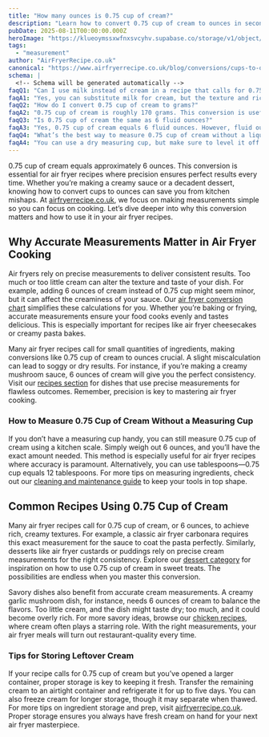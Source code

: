 ```yaml
---
title: "How many ounces is 0.75 cup of cream?"
description: "Learn how to convert 0.75 cup of cream to ounces in seconds with our simple guide. Perfect for air fryer recipes and precise measurements."
pubDate: 2025-08-11T00:00:00.000Z
heroImage: "https://klueoymssxwfnxsvcyhv.supabase.co/storage/v1/object/public/Shmucket/how-many-ounces-is-0-75-cup-of-cream.webp"
tags:
  - "measurement"
author: "AirFryerRecipe.co.uk"
canonical: "https://www.airfryerrecipe.co.uk/blog/conversions/cups-to-ounces/how-many-ounces-is-0-75-cup-of-cream"
schema: |
  <!-- Schema will be generated automatically -->
faqQ1: "Can I use milk instead of cream in a recipe that calls for 0.75 cup of cream?"
faqA1: "Yes, you can substitute milk for cream, but the texture and richness of your dish will be different. For a closer match, try using half-and-half or evaporated milk. Keep in mind that milk has a lower fat content, so your sauce or dessert might be less creamy."
faqQ2: "How do I convert 0.75 cup of cream to grams?"
faqA2: "0.75 cup of cream is roughly 170 grams. This conversion is useful if you’re using a kitchen scale for more precise measurements. Remember that the density of cream can vary slightly, so weighing it ensures accuracy in your air fryer recipes."
faqQ3: "Is 0.75 cup of cream the same as 6 fluid ounces?"
faqA3: "Yes, 0.75 cup of cream equals 6 fluid ounces. However, fluid ounces measure volume, while weight ounces measure mass. For most cooking purposes, this difference is negligible, but it’s good to be aware of when precision is critical."
faqQ4: "What’s the best way to measure 0.75 cup of cream without a liquid measuring cup?"
faqA4: "You can use a dry measuring cup, but make sure to level it off for accuracy. Alternatively, use a kitchen scale to measure 6 ounces. If you don’t have either, 12 tablespoons will also give you 0.75 cup of cream."
---
```

<p>0.75 cup of cream equals approximately 6 ounces. This conversion is essential for air fryer recipes where precision ensures perfect results every time. Whether you’re making a creamy sauce or a decadent dessert, knowing how to convert cups to ounces can save you from kitchen mishaps. At <a href=https://www.airfryerrecipe.co.uk>airfryerrecipe.co.uk</a>, we focus on making measurements simple so you can focus on cooking. Let’s dive deeper into why this conversion matters and how to use it in your air fryer recipes.</p>

<h2>Why Accurate Measurements Matter in Air Fryer Cooking</h2>
<p>Air fryers rely on precise measurements to deliver consistent results. Too much or too little cream can alter the texture and taste of your dish. For example, adding 6 ounces of cream instead of 0.75 cup might seem minor, but it can affect the creaminess of your sauce. Our <a href=https://www.airfryerrecipe.co.uk/air-fryer-conversion-chart>air fryer conversion chart</a> simplifies these calculations for you. Whether you’re baking or frying, accurate measurements ensure your food cooks evenly and tastes delicious. This is especially important for recipes like air fryer cheesecakes or creamy pasta bakes.</p>

<p>Many air fryer recipes call for small quantities of ingredients, making conversions like 0.75 cup of cream to ounces crucial. A slight miscalculation can lead to soggy or dry results. For instance, if you’re making a creamy mushroom sauce, 6 ounces of cream will give you the perfect consistency. Visit our <a href=https://www.airfryerrecipe.co.uk/recipes>recipes section</a> for dishes that use precise measurements for flawless outcomes. Remember, precision is key to mastering air fryer cooking.</p>

<h3>How to Measure 0.75 Cup of Cream Without a Measuring Cup</h3>
<p>If you don’t have a measuring cup handy, you can still measure 0.75 cup of cream using a kitchen scale. Simply weigh out 6 ounces, and you’ll have the exact amount needed. This method is especially useful for air fryer recipes where accuracy is paramount. Alternatively, you can use tablespoons—0.75 cup equals 12 tablespoons. For more tips on measuring ingredients, check out our <a href=https://www.airfryerrecipe.co.uk/air-fryer-cleaner>cleaning and maintenance guide</a> to keep your tools in top shape.</p>

<h2>Common Recipes Using 0.75 Cup of Cream</h2>
<p>Many air fryer recipes call for 0.75 cup of cream, or 6 ounces, to achieve rich, creamy textures. For example, a classic air fryer carbonara requires this exact measurement for the sauce to coat the pasta perfectly. Similarly, desserts like air fryer custards or puddings rely on precise cream measurements for the right consistency. Explore our <a href=https://www.airfryerrecipe.co.uk/recipe-category/dessert>dessert category</a> for inspiration on how to use 0.75 cup of cream in sweet treats. The possibilities are endless when you master this conversion.</p>

<p>Savory dishes also benefit from accurate cream measurements. A creamy garlic mushroom dish, for instance, needs 6 ounces of cream to balance the flavors. Too little cream, and the dish might taste dry; too much, and it could become overly rich. For more savory ideas, browse our <a href=https://www.airfryerrecipe.co.uk/recipe-category/chicken>chicken recipes</a>, where cream often plays a starring role. With the right measurements, your air fryer meals will turn out restaurant-quality every time.</p>

<h3>Tips for Storing Leftover Cream</h3>
<p>If your recipe calls for 0.75 cup of cream but you’ve opened a larger container, proper storage is key to keeping it fresh. Transfer the remaining cream to an airtight container and refrigerate it for up to five days. You can also freeze cream for longer storage, though it may separate when thawed. For more tips on ingredient storage and prep, visit <a href=https://www.airfryerrecipe.co.uk>airfryerrecipe.co.uk</a>. Proper storage ensures you always have fresh cream on hand for your next air fryer masterpiece.</p>
